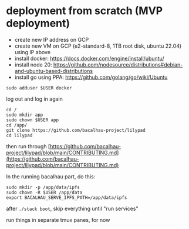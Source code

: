 # deployment from scratch (MVP deployment)

* create new IP address on GCP
* create new VM on GCP (e2-standard-8, 1TB root disk, ubuntu 22.04) using IP above
* install docker: https://docs.docker.com/engine/install/ubuntu/
* install node 20: https://github.com/nodesource/distributions#debian-and-ubuntu-based-distributions
* install go using PPA: https://github.com/golang/go/wiki/Ubuntu

```
sudo adduser $USER docker
```
log out and log in again
```
cd /
sudo mkdir app
sudo chown $USER app
cd /app/
git clone https://github.com/bacalhau-project/lilypad
cd lilypad
```

then run through [https://github.com/bacalhau-project/lilypad/blob/main/CONTRIBUTING.md](https://github.com/bacalhau-project/lilypad/blob/main/CONTRIBUTING.md)

In the running bacalhau part, do this:
```
sudo mkdir -p /app/data/ipfs
sudo chown -R $USER /app/data
export BACALHAU_SERVE_IPFS_PATH=/app/data/ipfs
```

after `./stack boot`, skip everything until "run services"

run things in separate tmux panes, for now
